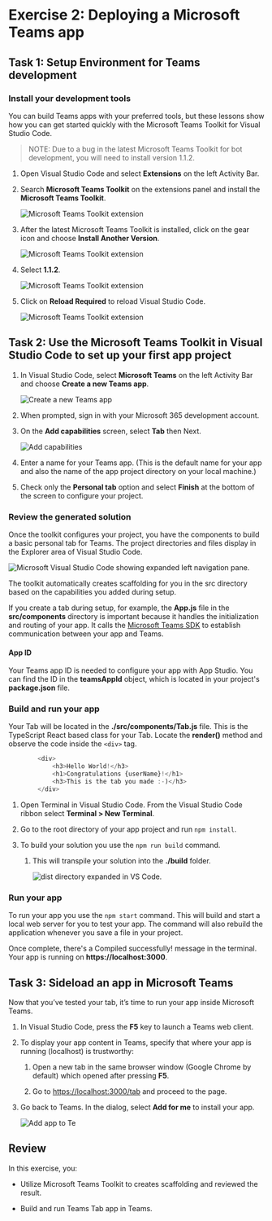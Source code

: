# Exercise 2: Deploying a Microsoft Teams app

## Task 1: Setup Environment for Teams development

### Install your development tools

You can build Teams apps with your preferred tools, but these lessons show how you can get started quickly with the Microsoft Teams Toolkit for Visual Studio Code.

> NOTE:
> Due to a bug in the latest Microsoft Teams Toolkit for bot development, you will need to install version 1.1.2.

1. Open Visual Studio Code and select **Extensions** on the left Activity Bar.

2. Search **Microsoft Teams Toolkit** on the extensions panel and install the **Microsoft Teams Toolkit**.

    ![Microsoft Teams Toolkit extension](../../Linked_Image_Files/teamstoolkit-install01.png)

3. After the latest Microsoft Teams Toolkit is installed, click on the gear icon and choose **Install Another Version**.

    ![Microsoft Teams Toolkit extension](../../Linked_Image_Files/teamstoolkit-install02.png)

4. Select **1.1.2**.

    ![Microsoft Teams Toolkit extension](../../Linked_Image_Files/teamstoolkit-install03.png)

5. Click on **Reload Required** to reload Visual Studio Code.

    ![Microsoft Teams Toolkit extension](../../Linked_Image_Files/teamstoolkit-install04.png)

## Task 2: Use the Microsoft Teams Toolkit in Visual Studio Code to set up your first app project

1. In Visual Studio Code, select **Microsoft Teams** on the left Activity Bar and choose **Create a new Teams app**.

    ![Create a new Teams app](../../Linked_Image_Files/m04_e01_t02_image_1.png)

1. When prompted, sign in with your Microsoft 365 development account.

1. On the **Add capabilities** screen, select **Tab** then Next.

    ![Add capabilities](../../Linked_Image_Files/m04_e01_t02_image_2.png)

1. Enter a name for your Teams app. (This is the default name for your app and also the name of the app project directory on your local machine.)

1. Check only the **Personal tab** option and select **Finish** at the bottom of the screen to configure your project.

### Review the generated solution

Once the toolkit configures your project, you have the components to build a basic personal tab for Teams. The project directories and files display in the Explorer area of Visual Studio Code.

![Microsoft Visual Studio Code showing expanded left navigation pane.](../../Linked_Image_Files/m04_e01_t02_image_3.png)

The toolkit automatically creates scaffolding for you in the src directory based on the capabilities you added during setup.

If you create a tab during setup, for example, the **App.js** file in the **src/components** directory is important because it handles the initialization and routing of your app. It calls the [Microsoft Teams SDK](https://docs.microsoft.com/en-us/microsoftteams/platform/tabs/how-to/using-teams-client-sdk) to establish communication between your app and Teams.

#### App ID

Your Teams app ID is needed to configure your app with App Studio. You can find the ID in the **teamsAppId** object, which is located in your project's **package.json** file.

### Build and run your app

Your Tab will be located in the **./src/components/Tab.js** file. This is the TypeScript React based class for your Tab. Locate the **render()** method and observe the code inside the `<div>` tag.

```typescript
        <div>
            <h3>Hello World!</h3>
            <h1>Congratulations {userName}!</h1>
            <h3>This is the tab you made :-)</h3>
        </div>
```

1. Open Terminal in Visual Studio Code. From the Visual Studio Code ribbon select **Terminal > New Terminal**.

1. Go to the root directory of your app project and run `npm install`.

1. To build your solution you use the `npm run build` command.

    1. This will transpile your solution into the **./build** folder.

        ![dist directory expanded in VS Code.](../../Linked_Image_Files/m04_e01_t02_image_4.png)

### Run your app

To run your app you use the `npm start` command. This will build and start a local web server for you to test your app. The command will also rebuild the application whenever you save a file in your project.

Once complete, there's a Compiled successfully! message in the terminal. Your app is running on **https://localhost:3000**.

## Task 3: Sideload an app in Microsoft Teams

Now that you’ve tested your tab, it’s time to run your app inside Microsoft Teams.

1. In Visual Studio Code, press the **F5** key to launch a Teams web client.

1. To display your app content in Teams, specify that where your app is running (localhost) is trustworthy:

   1. Open a new tab in the same browser window (Google Chrome by default) which opened after pressing **F5**.

   1. Go to [https://localhost:3000/tab](https://localhost:3000/tab) and proceed to the page.

1. Go back to Teams. In the dialog, select **Add for me** to install your app.

    ![Add app to Te](../../Linked_Image_Files/m04_e01_t03_image_1.png)

## Review

In this exercise, you:

- Utilize Microsoft Teams Toolkit to creates scaffolding and reviewed the result.

- Build and run Teams Tab app in Teams.
